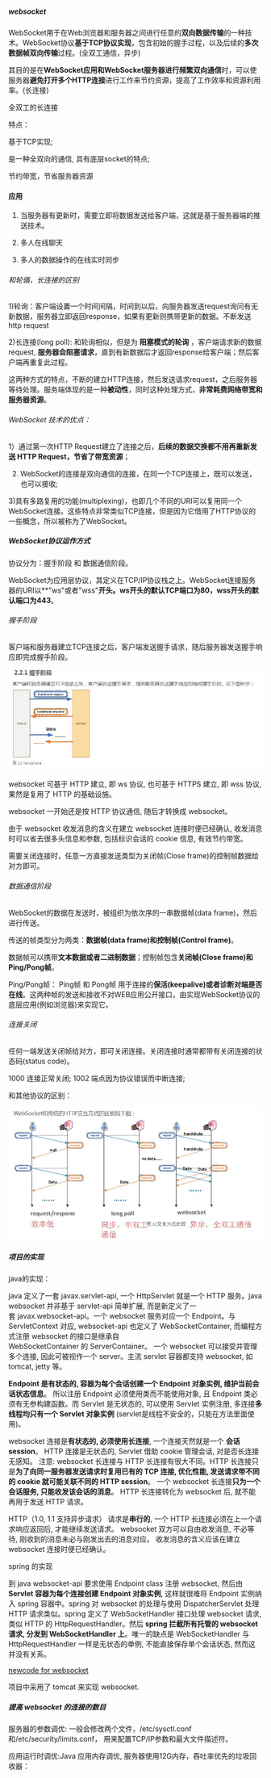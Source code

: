 ##### websocket

WebSocket用于在Web浏览器和服务器之间进行任意的**双向数据传输**的一种技术。WebSocket协议**基于TCP协议实现**，包含初始的握手过程，以及后续的**多次数据帧双向传输**过程。(全双工通信，异步)

其目的是在**WebSocket应用和WebSocket服务器进行频繁双向通信**时，可以使服务器**避免打开多个HTTP连接**进行工作来节约资源，提高了工作效率和资源利用率。(长连接)

全双工的长连接

特点：

基于TCP实现;

是一种全双向的通信, 具有底层socket的特点;

节约带宽，节省服务器资源

#### 应用

1. 当服务器有更新时，需要立即将数据发送给客户端，这就是基于服务器端的推送技术。

2. 多人在线聊天

3. 多人的数据操作的在线实时同步

###### 和轮循，长连接的区别

1)轮询：客户端设置一个时间间隔，时间到以后，向服务器发送request询问有无新数据，服务器立即返回response，如果有更新则携带更新的数据。不断发送 http request

2)长连接(long poll): 和轮询相似，但是为 **阻塞模式的轮询** ，客户端请求新的数据request, **服务器会阻塞请求**，直到有新数据后才返回response给客户端；然后客户端再重复此过程。

这两种方式的特点，不断的建立HTTP连接，然后发送请求request，之后服务器等待处理。服务端体现的是一种**被动性**，同时这种处理方式，**非常耗费网络带宽和服务器资源**。

###### WebSocket 技术的优点：

1）通过第一次HTTP Request建立了连接之后，**后续的数据交换都不用再重新发送 HTTP Request，节省了带宽资源**；

2) WebSocket的连接是双向通信的连接，在同一个TCP连接上，既可以发送，也可以接收;

3)具有多路复用的功能(multiplexing)，也即几个不同的URI可以复用同一个WebSocket连接。这些特点非常类似TCP连接，但是因为它借用了HTTP协议的一些概念，所以被称为了WebSocket。

##### WebSocket协议运作方式

协议分为：握手阶段 和 数据通信阶段。

WebSocket为应用层协议，其定义在TCP/IP协议栈之上。WebSocket连接服务器的URI以**"ws"或者"wss"**开头。ws开头的默认TCP端口为80，wss开头的默认端口为443**。

###### 握手阶段

客户端和服务器建立TCP连接之后，客户端发送握手请求，随后服务器发送握手响应即完成握手阶段。

![](pic/w1.jpg)

websocket 可基于 HTTP 建立, 即 ws 协议, 也可基于 HTTPS 建立, 即 wss 协议, 果然是复用了 HTTP 的基础设施。

websocket 一开始还是按 HTTP 协议通信, 随后才转换成 websocket。

由于 websocket 收发消息的含义在建立 websocket 连接时便已经确认, 收发消息时可以省去很多头信息和参数, 包括标识会话的 cookie 信息, 有效节约带宽。

需要关闭连接时，任意一方直接发送类型为关闭帧(Close frame)的控制帧数据给对方即可。

###### 数据通信阶段

WebSocket的数据在发送时，被组织为依次序的一串数据帧(data frame)，然后进行传送。

传送的帧类型分为两类：**数据帧(data frame)和控制帧(Control frame)**。

数据帧可以携带**文本数据或者二进制数据**；控制帧包含**关闭帧(Close frame)和Ping/Pong帧**。

Ping/Pong帧： Ping帧 和 Pong帧 用于连接的**保活(keepalive)或者诊断对端是否在线**。这两种帧的发送和接收不对WEB应用公开接口，由实现WebSocket协议的底层应用(例如浏览器)来实现它。

###### 连接关闭

任何一端发送关闭帧给对方，即可关闭连接。关闭连接时通常都带有关闭连接的状态码(status code)。

1000 连接正常关闭; 1002 端点因为协议错误而中断连接;

和其他协议的区别：

![](pic/w2.jpg)

##### 项目的实现

java的实现：

java 定义了一套 javax.servlet-api, 一个 HttpServlet 就是一个 HTTP 服务。java websocket 并非基于 servlet-api 简单扩展, 而是新定义了一套 javax.websocket-api。一个 websocket 服务对应一个 Endpoint。与ServletContext 对应, websocket-api 也定义了 WebSocketContainer, 而编程方式注册 websocket 的接口是继承自 WebSocketContainer 的 ServerContainer。 一个 websocket 可以接受并管理多个连接, 因此可被视作一个 server。主流 servlet 容器都支持 websocket, 如 tomcat, jetty 等。

**Endpoint 是有状态的, 容器为每个会话创建一个 Endpoint 对象实例, 维护当前会话状态信息**。 所以注册 Endpoint 必须使用类而不能使用对象, 且 Endpoint 类必须有无参构建函数。而 Servlet 是无状态的, 可以使用 Servlet 实例注册, 多连接**多线程均只有一个 Servlet 对象实例** (servlet是线程不安全的，只能在方法里面使用)。

websocket 连接是**有状态的, 必须使用长连接**,  一个连接天然就是一个 **会话 session**。 HTTP 连接是无状态的, Servlet 借助 cookie 管理会话, 对是否长连接无感知。 注意: websocket 长连接与 HTTP 长连接有很大不同。HTTP 长连接只是**为了向同一服务器发送请求时复用已有的 TCP 连接, 优化性能, 发送请求带不同的 cookie 就可能关联不同的 HTTP session**。 一个 websocket 长连接**只为一个会话服务, 只能收发该会话的消息**。 HTTP 长连接转化为 websocket 后, 就不能再用于发送 HTTP 请求。

HTTP（1.0, 1.1 支持异步请求） 请求是**串行的**, 一个 HTTP 长连接必须在上一个请求响应返回后, 才能继续发送请求。 websocket 双方可以自由收发消息, 不必等待, 刚收到的消息未必与刚发出去的消息对应。 收发消息的含义应该在建立 websocket 连接时便已经确认。

spring 的实现

到 java websocket-api 要求使用 Endpoint class 注册 websocket, 然后由 **Servlet 容器为每个连接创建 Endpoint 对象实例**, 这样就很难将 Endpoint 实例纳入 spring 容器中。spring 对 websocket 的处理与使用 DispatcherServlet 处理 HTTP 请求类似。spring 定义了 WebSocketHandler 接口处理 websocket 请求, 类似 HTTP 的 HttpRequestHandler。然后 **spring 拦截所有托管的 websocket 请求, 分发到 WebSocketHandler 上**。唯一的缺点是 WebSocketHandler 与 HttpRequestHandler 一样是无状态的单例, 不能直接保存单个会话状态, 然而这并没有关系。


[newcode for websocket](https://www.nowcoder.com/discuss/21019)

项目中采用了 tomcat 来实现 websocket.

##### 提高 websocket 的连接的数目

服务器的参数调优: 一般会修改两个文件，/etc/sysctl.conf和/etc/security/limits.conf， 用来配置TCP/IP参数和最大文件描述符。

应用运行时调优:Java 应用内存调优, 服务器使用12G内存，吞吐率优先的垃圾回收器：
